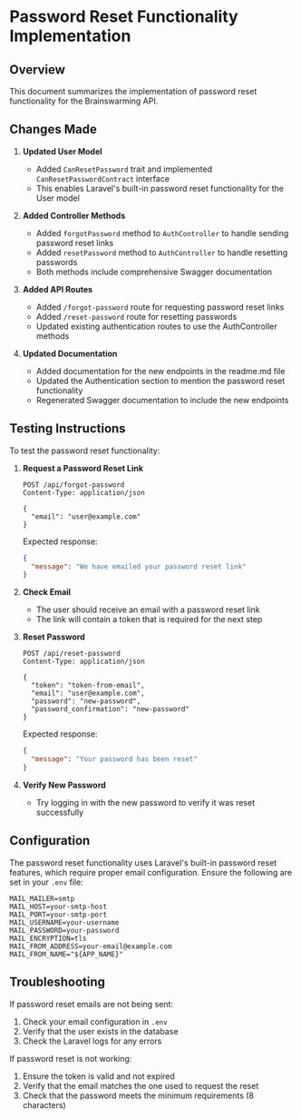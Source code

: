 # Password Reset Functionality Implementation

## Overview
This document summarizes the implementation of password reset functionality for the Brainswarming API.

## Changes Made

1. **Updated User Model**
   - Added `CanResetPassword` trait and implemented `CanResetPasswordContract` interface
   - This enables Laravel's built-in password reset functionality for the User model

2. **Added Controller Methods**
   - Added `forgotPassword` method to `AuthController` to handle sending password reset links
   - Added `resetPassword` method to `AuthController` to handle resetting passwords
   - Both methods include comprehensive Swagger documentation

3. **Added API Routes**
   - Added `/forgot-password` route for requesting password reset links
   - Added `/reset-password` route for resetting passwords
   - Updated existing authentication routes to use the AuthController methods

4. **Updated Documentation**
   - Added documentation for the new endpoints in the readme.md file
   - Updated the Authentication section to mention the password reset functionality
   - Regenerated Swagger documentation to include the new endpoints

## Testing Instructions

To test the password reset functionality:

1. **Request a Password Reset Link**
   ```
   POST /api/forgot-password
   Content-Type: application/json
   
   {
     "email": "user@example.com"
   }
   ```
   
   Expected response:
   ```json
   {
     "message": "We have emailed your password reset link"
   }
   ```

2. **Check Email**
   - The user should receive an email with a password reset link
   - The link will contain a token that is required for the next step

3. **Reset Password**
   ```
   POST /api/reset-password
   Content-Type: application/json
   
   {
     "token": "token-from-email",
     "email": "user@example.com",
     "password": "new-password",
     "password_confirmation": "new-password"
   }
   ```
   
   Expected response:
   ```json
   {
     "message": "Your password has been reset"
   }
   ```

4. **Verify New Password**
   - Try logging in with the new password to verify it was reset successfully

## Configuration

The password reset functionality uses Laravel's built-in password reset features, which require proper email configuration. Ensure the following are set in your `.env` file:

```
MAIL_MAILER=smtp
MAIL_HOST=your-smtp-host
MAIL_PORT=your-smtp-port
MAIL_USERNAME=your-username
MAIL_PASSWORD=your-password
MAIL_ENCRYPTION=tls
MAIL_FROM_ADDRESS=your-email@example.com
MAIL_FROM_NAME="${APP_NAME}"
```

## Troubleshooting

If password reset emails are not being sent:
1. Check your email configuration in `.env`
2. Verify that the user exists in the database
3. Check the Laravel logs for any errors

If password reset is not working:
1. Ensure the token is valid and not expired
2. Verify that the email matches the one used to request the reset
3. Check that the password meets the minimum requirements (8 characters)
